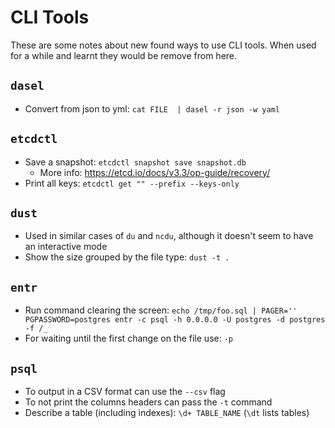 # CLI Tools

These are some notes about new found ways to use CLI tools. When used for a
while and learnt they would be remove from here.

## `dasel`

- Convert from json to yml: `cat FILE  | dasel -r json -w yaml`

## `etcdctl`

- Save a snapshot: `etcdctl snapshot save snapshot.db`
    - More info: https://etcd.io/docs/v3.3/op-guide/recovery/
- Print all keys: `etcdctl get "" --prefix --keys-only`

## `dust`

- Used in similar cases of  `du` and `ncdu`, although it doesn't seem to have an interactive mode
- Show the size grouped by the file type: `dust -t .`

## `entr`

- Run command clearing the screen: `echo /tmp/foo.sql | PAGER='' PGPASSWORD=postgres entr -c psql -h 0.0.0.0 -U postgres -d postgres -f /_`
- For waiting until the first change on the file use: `-p`

## `psql`

- To output in a CSV format can use the `--csv` flag
- To not print the columns headers can pass the `-t` command
- Describe a table (including indexes): `\d+ TABLE_NAME` (`\dt` lists tables)
